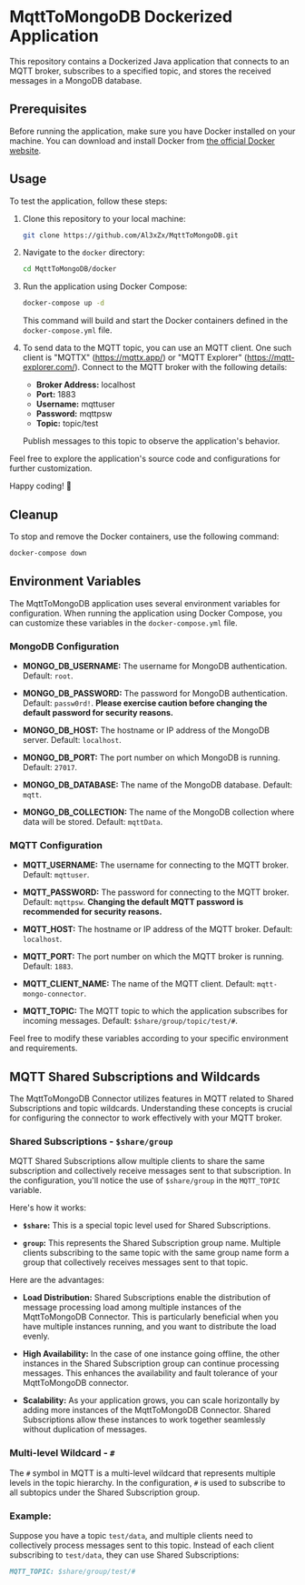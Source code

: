 # MqttToMongoDB Dockerized Application

This repository contains a Dockerized Java application that connects to an MQTT broker, subscribes to a specified topic,
and stores the received messages in a MongoDB database.

## Prerequisites

Before running the application, make sure you have Docker installed on your machine. You can download and install Docker
from [the official Docker website](https://www.docker.com/get-started).

## Usage

To test the application, follow these steps:

1. Clone this repository to your local machine:

    ```bash
    git clone https://github.com/Al3xZx/MqttToMongoDB.git
    ```

2. Navigate to the `docker` directory:

    ```bash
    cd MqttToMongoDB/docker
    ```

3. Run the application using Docker Compose:

    ```bash
    docker-compose up -d
    ```

   This command will build and start the Docker containers defined in the `docker-compose.yml` file.

4. To send data to the MQTT topic, you can use an MQTT client. One such client is "MQTTX" (https://mqttx.app/) or "MQTT
   Explorer" (https://mqtt-explorer.com/). Connect to the MQTT broker with the following details:

    - **Broker Address:** localhost
    - **Port:** 1883
    - **Username:** mqttuser
    - **Password:** mqttpsw
    - **Topic:** topic/test

   Publish messages to this topic to observe the application's behavior.

Feel free to explore the application's source code and configurations for further customization.

Happy coding! 🚀

## Cleanup

To stop and remove the Docker containers, use the following command:

```bash
docker-compose down
```

## Environment Variables

The MqttToMongoDB application uses several environment variables for configuration. When running the application using
Docker Compose, you can customize these variables in the `docker-compose.yml` file.

### MongoDB Configuration

- **MONGO_DB_USERNAME:** The username for MongoDB authentication. Default: `root`.
- **MONGO_DB_PASSWORD:** The password for MongoDB authentication. Default: `passw0rd!`. **Please exercise caution before
  changing the default password for security reasons.**

- **MONGO_DB_HOST:** The hostname or IP address of the MongoDB server. Default: `localhost`.
- **MONGO_DB_PORT:** The port number on which MongoDB is running. Default: `27017`.
- **MONGO_DB_DATABASE:** The name of the MongoDB database. Default: `mqtt`.
- **MONGO_DB_COLLECTION:** The name of the MongoDB collection where data will be stored. Default: `mqttData`.

### MQTT Configuration

- **MQTT_USERNAME:** The username for connecting to the MQTT broker. Default: `mqttuser`.
- **MQTT_PASSWORD:** The password for connecting to the MQTT broker. Default: `mqttpsw`. **Changing the default MQTT
  password is recommended for security reasons.**

- **MQTT_HOST:** The hostname or IP address of the MQTT broker. Default: `localhost`.
- **MQTT_PORT:** The port number on which the MQTT broker is running. Default: `1883`.
- **MQTT_CLIENT_NAME:** The name of the MQTT client. Default: `mqtt-mongo-connector`.
- **MQTT_TOPIC:** The MQTT topic to which the application subscribes for incoming messages.
  Default: `$share/group/topic/test/#`.

Feel free to modify these variables according to your specific environment and requirements.

## MQTT Shared Subscriptions and Wildcards

The MqttToMongoDB Connector utilizes features in MQTT related to Shared Subscriptions and topic wildcards. Understanding
these concepts is crucial for configuring the connector to work effectively with your MQTT broker.

### Shared Subscriptions - `$share/group`

MQTT Shared Subscriptions allow multiple clients to share the same subscription and collectively receive messages sent
to that subscription. In the configuration, you'll notice the use of `$share/group` in the `MQTT_TOPIC` variable.

Here's how it works:

- **`$share`:** This is a special topic level used for Shared Subscriptions.

- **`group`:** This represents the Shared Subscription group name. Multiple clients subscribing to the same topic with
  the same group name form a group that collectively receives messages sent to that topic.

Here are the advantages:

- **Load Distribution:** Shared Subscriptions enable the distribution of message processing load among multiple
  instances of the MqttToMongoDB Connector. This is particularly beneficial when you have multiple instances running,
  and you want to distribute the load evenly.

- **High Availability:** In the case of one instance going offline, the other instances in the Shared Subscription group
  can continue processing messages. This enhances the availability and fault tolerance of your MqttToMongoDB connector.

- **Scalability:** As your application grows, you can scale horizontally by adding more instances of the MqttToMongoDB
  Connector. Shared Subscriptions allow these instances to work together seamlessly without duplication of messages.

### Multi-level Wildcard - `#`

The `#` symbol in MQTT is a multi-level wildcard that represents multiple levels in the topic hierarchy.
In the configuration, `#` is used to subscribe to all subtopics under the Shared Subscription group.

### Example:

Suppose you have a topic `test/data`, and multiple clients need to collectively process messages sent to this topic.
Instead of each client subscribing to `test/data`, they can use Shared Subscriptions:

```markdown
MQTT_TOPIC: $share/group/test/# 
```
